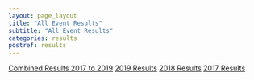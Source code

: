 ```yaml
---
layout: page_layout
title: "All Event Results"
subtitle: "All Event Results"
categories: results
postref: results
---
```


[Combined Results 2017 to 2019](http://www.traffordtrails.co.uk/Trafford-Trails-All-Time-Race-Results.pdf)
[2019 Results](http://www.traffordtrails.co.uk/Trafford-Trails-2019-Race-Report.pdf)
[2018 Results](http://www.traffordtrails.co.uk/Trafford-Trails-Race-Report-2018.pdf)
[2017 Results](http://www.traffordtrails.co.uk/TT5RESULTS2017.pdf)